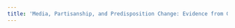 ```yaml
---
title: 'Media, Partisanship, and Predisposition Change: Evidence from Gender Role Ideology Change in South Korea'
---
```




